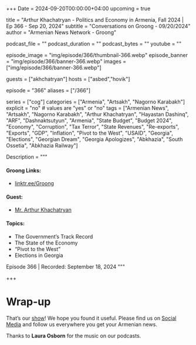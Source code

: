 +++
Date = 2024-09-20T00:00:00+04:00
upcoming = true

title = "Arthur Khachatryan - Politics and Economy in Armenia, Fall 2024 | Ep 366 - Sep 20, 2024"
subtitle = "Conversations on Groong - 09/20/2024"
author = "Armenian News Network - Groong"

podcast_file = ""
podcast_duration = ""
podcast_bytes = ""
youtube = ""

episode_image = "img/episode/366/thumbnail-366.webp"
episode_banner = "img/episode/366/banner-366.webp"
images = ["img/episode/366/banner-366.webp"]

guests = ["akhchatryan"]
hosts = ["asbed","hovik"]

episode = "366"
aliases = ["/366"]

series = ["cog"]
categories = ["Armenia", "Artsakh", "Nagorno Karabakh"]
explicit = "no" # values are "yes" or "no"
tags = ["Armenian News", "Artsakh", "Nagorno Karabakh", "Arthur Khachatryan", "Hayastan Dashinq", "ARF", "Dashnaktsutyun", "Armenia", "State Budget", "Budget 2024", "Economy", "Corruption", "Tax Terror", "State Revenues", "Re-exports", "Exports", "GDP", "Inflation", "Pivot to the West", "USAID", "Georgia", "Elections", "Georgian Dream", "Georgia Apologizes", "Abkhazia", "South Ossetia", "Abkhazia Railway"]

Description = """

#### Groong Links:
* [linktr.ee/Groong](https://linktr.ee/groong)

#### Guest:
* [Mr. Arthur Khachatryan](/guest/akhchatryan)

#### Topics:
* The Government’s Track Record
* The State of the Economy
* “Pivot to the West”
* Elections in Georgia


Episode 366 | Recorded: September 18, 2024
"""

+++


# Wrap-up

That’s our [show](https://podcasts.groong.org/)! We hope you found it useful. Please find us on [Social Media](https://lintr.ee/groong) and follow us everywhere you get your Armenian news.

Thanks to **Laura Osborn** for the music on our podcasts.
